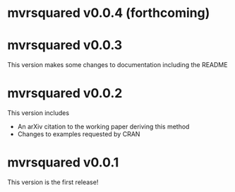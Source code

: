 # mvrsquared v0.0.4 (forthcoming)

# mvrsquared v0.0.3
This version makes some changes to documentation including the README

# mvrsquared v0.0.2
This version includes

* An arXiv citation to the working paper deriving this method
* Changes to examples requested by CRAN

# mvrsquared v0.0.1
This version is the first release!


